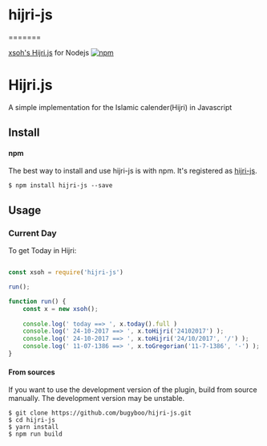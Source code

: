 # hijri-js
=======

[xsoh's Hijri.js](https://github.com/xsoh) for Nodejs
[![npm](https://img.shields.io/npm/v/npm.svg)](https://www.npmjs.com/package/hijri-js)


Hijri.js
========

A simple implementation for the Islamic calender(Hijri) in Javascript

## Install


#### npm

The best way to install and use hijri-js is with npm. It's registered
as [hijri-js](https://www.npmjs.com/package/hijri-js).

```
$ npm install hijri-js --save
```

## Usage

### Current Day
To get Today in Hijri:
``` Node.js

const xsoh = require('hijri-js')

run();

function run() {
    const x = new xsoh();
    
    console.log(' today ==> ', x.today().full )
    console.log(' 24-10-2017 ==> ', x.toHijri('24102017') );
	console.log(' 24-10-2017 ==> ', x.toHijri('24/10/2017', '/') );
    console.log(' 11-07-1386 ==> ', x.toGregorian('11-7-1386', '-') );    
}

```

#### From sources

If you want to use the development version of the plugin, build from source
manually. The development version may be unstable.

```
$ git clone https://github.com/bugyboo/hijri-js.git
$ cd hijri-js
$ yarn install
$ npm run build
```








